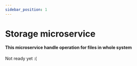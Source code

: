 ```yaml
---
sidebar_position: 1
---
```


# Storage microservice
#### This microservice handle operation for files in whole system

Not ready yet :(
